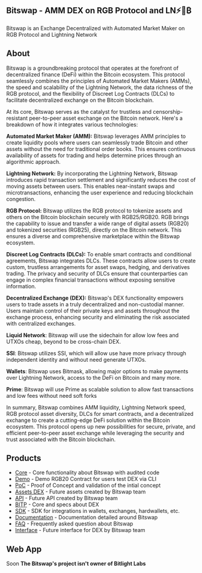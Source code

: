 
## Bitswap - AMM DEX on RGB Protocol  and LN⚡💱₿


Bitswap is an Exchange Decentralized with Automated Market Maker on RGB Protocol and Lightning Network

## About

Bitswap is a groundbreaking protocol that operates at the forefront of decentralized finance (DeFi) within the Bitcoin ecosystem. This protocol seamlessly combines the principles of Automated Market Makers (AMMs), the speed and scalability of the Lightning Network, the data richness of the RGB protocol, and the flexibility of Discreet Log Contracts (DLCs) to facilitate decentralized exchange on the Bitcoin blockchain.

At its core, Bitswap serves as the catalyst for trustless and censorship-resistant peer-to-peer asset exchange on the Bitcoin network. Here's a breakdown of how it integrates various technologies:

**Automated Market Maker (AMM):** Bitswap leverages AMM principles to create liquidity pools where users can seamlessly trade Bitcoin and other assets without the need for traditional order books. This ensures continuous availability of assets for trading and helps determine prices through an algorithmic approach.

**Lightning Network:** By incorporating the Lightning Network, Bitswap introduces rapid transaction settlement and significantly reduces the cost of moving assets between users. This enables near-instant swaps and microtransactions, enhancing the user experience and reducing blockchain congestion.

**RGB Protocol:** Bitswap utilizes the RGB protocol to tokenize assets  and others on the Bitcoin blockchain securely with RGB25/RGB20. RGB brings the capability to issue and transfer a wide range of digital assets (RGB20) and tokenized securities (RGB25), directly on the Bitcoin network. This ensures a diverse and comprehensive marketplace within the Bitswap ecosystem.

 **Discreet Log Contracts (DLCs):** To enable smart contracts and conditional agreements, Bitswap integrates DLCs. These contracts allow users to create custom, trustless arrangements for asset swaps, hedging, and derivatives trading. The privacy and security of DLCs ensure that counterparties can engage in complex financial transactions without exposing sensitive information.

**Decentralized Exchange (DEX):** Bitswap's DEX functionality empowers users to trade assets in a truly decentralized and non-custodial manner. Users maintain control of their private keys and assets throughout the exchange process, enhancing security and eliminating the risk associated with centralized exchanges.

**Liquid Network**: Bitswap will use the sidechain for allow low fees and UTXOs cheap, beyond to be cross-chain DEX.

**SSI**: Bitswap utilizes SSI, which will allow use have more privacy through independent identity and without need generate UTXOs.

**Wallets**: Bitswap uses  Bitmask, allowing major options to make payments over Lightning Network, access to the DeFi on Bitcoin and many more.

**Prime**: Bitswap will use Prime as scalable solution to allow fast transactions and low fees without need soft forks 

In summary, Bitswap combines AMM liquidity, Lightning Network speed, RGB protocol asset diversity, DLCs for smart contracts, and a decentralized exchange to create a cutting-edge DeFi solution within the Bitcoin ecosystem. This protocol opens up new possibilities for secure, private, and efficient peer-to-peer asset exchange while leveraging the security and trust associated with the Bitcoin blockchain.

## Products

 - [Core](https://github.com/BitSwap-BiFi/Bitswap-core-dev) - Core functionality about Bitswap with audited code
 - [Demo](https://github.com/BitSwap-BiFi/Bitswap-core) - Demo RGB20 Contract for users test DEX via CLI
 - [PoC](https://github.com/BitSwap-BiFi/Bitswap-PoC) - Proof of Concept and validation of the intial concept
 - [Assets DEX](https://github.com/BitSwap-BiFi/assets-dex) - Future assets created by Bitswap team 
 - [API](https://github.com/BitSwap-BiFi/Bitswap-API) - Future API created by Bitswap team
 - [BITP](https://github.com/BitSwap-BiFi/BITP) - Core and specs about DEX
 - [SDK](https://github.com/BitSwap-BiFi/bitswap-sdk) - SDK for integrations in wallets, exchanges, hardwallets, etc.
 - [Documentation](https://github.com/BitSwap-BiFi/bitswap-docs) - Documentation detailed around Bitswap
 - [FAQ](https://github.com/BitSwap-BiFi/Bitswap-FAQ) - Frequently asked question about Bitswap
 - [Interface](https://github.com/BitSwap-BiFi/bitswap-interface) - Future interface for DEX by Bitswap team
   

## Web App

Soon
                                                                      **The Bitswap's project isn't owner of Bitlight Labs**